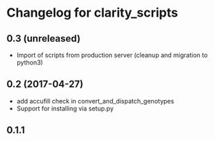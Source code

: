 Changelog for clarity_scripts
=============================

0.3 (unreleased)
----------------

- Import of scripts from production server (cleanup and migration to python3)


0.2 (2017-04-27)
----------------
 - add accufill check in convert_and_dispatch_genotypes
 - Support for installing via setup.py

0.1.1
------